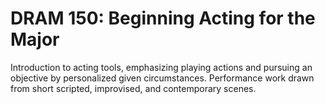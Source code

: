 # DRAM 150: Beginning Acting for the Major

Introduction to acting tools, emphasizing playing actions and pursuing an objective by personalized given circumstances. Performance work drawn from short scripted, improvised, and contemporary scenes.